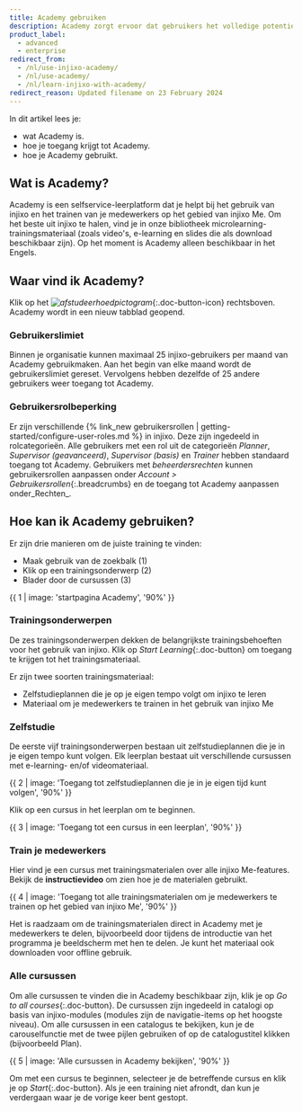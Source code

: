 ```yaml
---
title: Academy gebruiken
description: Academy zorgt ervoor dat gebruikers het volledige potentieel van injixo kunnen benutten
product_label:
  - advanced
  - enterprise
redirect_from:
  - /nl/use-injixo-academy/
  - /nl/use-academy/
  - /nl/learn-injixo-with-academy/
redirect_reason: Updated filename on 23 February 2024
---
```


In dit artikel lees je:

- wat Academy is.
- hoe je toegang krijgt tot Academy.
- hoe je Academy gebruikt.

## Wat is Academy?

Academy is een selfservice-leerplatform dat je helpt bij het gebruik van injixo en het trainen van je medewerkers op het gebied van injixo Me. Om het beste uit injixo te halen, vind je in onze bibliotheek microlearning-trainingsmateriaal (zoals video's, e-learning en slides die als download beschikbaar zijn). Op het moment is Academy alleen beschikbaar in het Engels.

## Waar vind ik Academy?

Klik op het _![afstudeerhoedpictogram](/assets/img/common/academic_cap.png)_{:.doc-button-icon} rechtsboven. Academy wordt in een nieuw tabblad geopend.

### Gebruikerslimiet

Binnen je organisatie kunnen maximaal 25 injixo-gebruikers per maand van Academy gebruikmaken. Aan het begin van elke maand wordt de gebruikerslimiet gereset. Vervolgens hebben dezelfde of 25 andere gebruikers weer toegang tot Academy.

### Gebruikersrolbeperking

Er zijn verschillende {% link_new gebruikersrollen | getting-started/configure-user-roles.md %} in injixo. Deze zijn ingedeeld in rolcategorieën. Alle gebruikers met een rol uit de categorieën _Planner_, _Supervisor (geavanceerd)_, _Supervisor (basis)_ en _Trainer_ hebben standaard toegang tot Academy. Gebruikers met _beheerdersrechten_ kunnen gebruikersrollen aanpassen onder _Account > Gebruikersrollen_{:.breadcrumbs} en de toegang tot Academy aanpassen onder_Rechten_.

## Hoe kan ik Academy gebruiken?

Er zijn drie manieren om de juiste training te vinden:

- Maak gebruik van de zoekbalk (1)
- Klik op een trainingsonderwerp (2)
- Blader door de cursussen (3)

{{ 1 | image: 'startpagina Academy', '90%' }}

### Trainingsonderwerpen

De zes trainingsonderwerpen dekken de belangrijkste trainingsbehoeften voor het gebruik van injixo. Klik op _Start Learning_{:.doc-button} om toegang te krijgen tot het trainingsmateriaal.

Er zijn twee soorten trainingsmateriaal:

- Zelfstudieplannen die je op je eigen tempo volgt om injixo te leren
- Materiaal om je medewerkers te trainen in het gebruik van injixo Me

### Zelfstudie

De eerste vijf trainingsonderwerpen bestaan uit zelfstudieplannen die je in je eigen tempo kunt volgen. Elk leerplan bestaat uit verschillende cursussen met e-learning- en/of videomateriaal.

{{ 2 | image: 'Toegang tot zelfstudieplannen die je in je eigen tijd kunt volgen', '90%' }}

Klik op een cursus in het leerplan om te beginnen.

{{ 3 | image: 'Toegang tot een cursus in een leerplan', '90%' }}

### Train je medewerkers

Hier vind je een cursus met trainingsmaterialen over alle injixo Me-features. Bekijk de **instructievideo** om zien hoe je de materialen gebruikt.

{{ 4 | image: 'Toegang tot alle trainingsmaterialen om je medewerkers te trainen op het gebied van injixo Me', '90%' }}

Het is raadzaam om de trainingsmaterialen direct in Academy met je medewerkers te delen, bijvoorbeeld door tijdens de introductie van het programma je beeldscherm met hen te delen. Je kunt het materiaal ook downloaden voor offline gebruik.

### Alle cursussen

Om alle cursussen te vinden die in Academy beschikbaar zijn, klik je op _Go to all courses_{:.doc-button}. De cursussen zijn ingedeeld in catalogi op basis van injixo-modules (modules zijn de navigatie-items op het hoogste niveau). Om alle cursussen in een catalogus te bekijken, kun je de carouselfunctie met de twee pijlen gebruiken of op de catalogustitel klikken (bijvoorbeeld Plan).

{{ 5 | image: 'Alle cursussen in Academy bekijken', '90%' }}

Om met een cursus te beginnen, selecteer je de betreffende cursus en klik je op _Start_{:.doc-button}. Als je een training niet afrondt, dan kun je verdergaan waar je de vorige keer bent gestopt.
